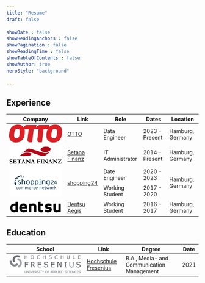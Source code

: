 ```yaml
---
title: "Resume"
draft: false

showDate : false
showHeadingAnchors : false
showPagination : false
showReadingTime : false
showTableOfContents : false
showAuthor: true
heroStyle: "background"

---
```


## Experience

<table>
    <thead>
        <tr>
            <th>Company</th>
            <th>Link</th>
            <th>Role</th>
            <th>Dates</th>
            <th>Location</th>
        </tr>
    </thead>
    <tbody>
        <tr class="customHighlightRow">
            <td><img class="customEntitityLogo" src="otto.webp"/></td>
            <td><a href="https://www.otto.com/" target="_blank">OTTO</a></td>
            <td>Data Engineer</td>
            <td>2023 - Present</td>
            <td>Hamburg, Germany</td>
        </tr>
        <tr class="customHighlightRow">
            <td><img class="customEntitityLogo" src="setana.webp"/></td>
            <td><a href="https://www.setana.de/" target="_blank">Setana Finanz</a></td>
            <td>IT Administrator</td>
            <td>2014 - Present</td>
            <td>Hamburg, Germany</td>
        </tr>
        <tr>
            <td rowspan=2><img class="customEntitityLogo" src="s24.webp"/></td>
            <td rowspan=2><a href="https://s24.com/" target="_blank">shopping24</a></td>
            <td>Date Engineer</td>
            <td>2020 - 2023</td>
            <td rowspan=2>Hamburg, Germany</td>
        </tr>
        <tr>
            <td>Working Student</td>
            <td>2017 - 2020</td>
        </tr>
        <tr>
            <td><img class="customEntitityLogo" src="dentsu.webp"/></td>
            <td><a href="https://www.dentsu.com/" target="_blank">Dentsu Aegis</a></td>
            <td>Working Student</td>
            <td>2016 - 2017</td>
            <td>Hamburg, Germany</td>
        </tr>
    </tbody>
</table>

## Education

<table>
    <thead>
        <tr>
            <th>School</th>
            <th>Link</th>
            <th>Degree</th>
            <th>Date</th>
        </tr>
    </thead>
    <tbody>
        <tr>
            <td rowspan=2><img class="customEntitityLogo" src="hochschule_fresenius.webp"/></td>
            <td rowspan=2><a href="https://www.hs-fresenius.de/" target="_blank">Hochschule Fresenius</a></td>
            <td>B.A., Media- and Communication Management</td>
            <td>2021</td>
        </tr>
    </tbody>
</table>
